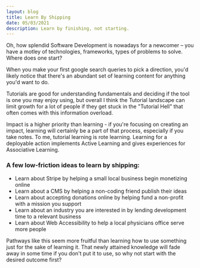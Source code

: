 ```yaml
---
layout: blog
title: Learn By Shipping
date: 05/03/2021
description: Learn by finishing, not starting.
---
```

Oh, how splendid Software Development is nowadays for a newcomer – you have a motley of technologies, frameworks, types of problems to solve. Where does one start?

When you make your first google search queries to pick a direction, you'd likely notice that there's an abundant set of learning content for anything you'd want to do.

Tutorials are good for understanding fundamentals and deciding if the tool is one you may enjoy using, but overall I think the Tutorial landscape can limit growth for a lot of people if they get stuck in the "Tutorial Hell" that often comes with this information overload.

Impact is a higher priority than learning - if you're focusing on creating an impact, learning will certainly be a part of that process, especially if you take notes. To me, tutorial learning is rote learning. Learning for a deployable action implements Active Learning and gives experiences for Associative Learning.

### A few low-friction ideas to learn by shipping:

-   Learn about Stripe by helping a small local business begin monetizing online
-   Learn about a CMS by helping a non-coding friend publish their ideas
-   Learn about accepting donations online by helping fund a non-profit with a mission you support
-   Learn about an industry you are interested in by lending development time to a relevant business
-   Learn about Web Accessibility to help a local physicians office serve more people 

Pathways like this seem more fruitful than learning how to use something just for the sake of learning it. That newly attained knowledge will fade away in some time if you don't put it to use, so why not start with the desired outcome first?
